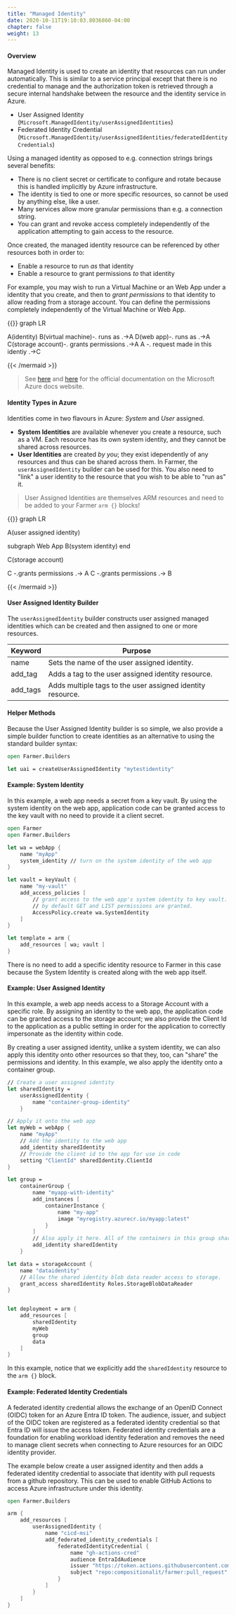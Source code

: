 ```yaml
---
title: "Managed Identity"
date: 2020-10-11T19:10:03.8036860-04:00
chapter: false
weight: 13
---
```


#### Overview
Managed Identity is used to create an identity that resources can run under automatically. This is similar to a service principal except that there is no credential to manage and the authorization token is retrieved through a secure internal handshake between the resource and the identity service in Azure.

* User Assigned Identity (`Microsoft.ManagedIdentity/userAssignedIdentities`)
* Federated Identity Credential (`Microsoft.ManagedIdentity/userAssignedIdentities/federatedIdentityCredentials`)

Using a managed identity as opposed to e.g. connection strings brings several benefits:

* There is no client secret or certificate to configure and rotate because this is handled implicitly by Azure infrastructure.
* The identity is tied to one or more specific resources, so cannot be used by anything else, like a user.
* Many services allow more granular permissions than e.g. a connection string.
* You can grant and revoke access completely independently of the application attempting to gain access to the resource.

Once created, the managed identity resource can be referenced by other resources both in order to:

* Enable a resource to run *as* that identity
* Enable a resource to grant permissions *to* that identity

For example, you may wish to run a Virtual Machine or an Web App under a identity that you create, and then to *grant permissions* to that identity to allow reading from a storage account. You can define the permissions completely independently of the Virtual Machine or Web App.

{{<mermaid align="left">}}
graph LR

A(identity)
B(virtual machine)-. runs as .->A
D(web app)-. runs as .->A
C(storage account)-. grants permissions .->A
A -. request made in this identiy .->C

{{< /mermaid >}}

> See [here](https://docs.microsoft.com/en-us/azure/active-directory/managed-identities-azure-resources/overview) and [here](https://docs.microsoft.com/en-us/azure/app-service/overview-managed-identity) for the official documentation on the Microsoft Azure docs website.

#### Identity Types in Azure
Identities come in two flavours in Azure: *System* and *User* assigned.
* **System Identities** are available whenever you create a resource, such as a VM. Each resource has its own system identity, and they cannot be shared across resources.
* **User Identities** are created *by you*; they exist idependently of any resources and thus can be shared across them. In Farmer, the `userAssignedIdentity` builder can be used for this. You also need to "link" a user identity to the resource that you wish to be able to "run as" it.

> User Assigned Identities are themselves ARM resources and need to be added to your Farmer `arm {}` blocks!

{{<mermaid align="left">}}
graph LR

A(user assigned identity)

subgraph Web App
B(system identity)
end

C(storage account)

C -.grants permissions .-> A
C -.grants permissions .-> B

{{< /mermaid >}}

#### User Assigned Identity Builder
The `userAssignedIdentity` builder constructs user assigned managed identities which can be created and then assigned
to one or more resources.

| Keyword | Purpose |
|-|-|
| name | Sets the name of the user assigned identity. |
| add_tag | Adds a tag to the user assigned identity resource. |
| add_tags | Adds multiple tags to the user assigned identity resource. |

#### Helper Methods
Because the User Assigned Identity builder is so simple, we also provide a simple builder function to create identities as an alternative to using the standard builder syntax:

```fsharp
open Farmer.Builders

let uai = createUserAssignedIdentity "mytestidentity"
```

#### Example: System Identity
In this example, a web app needs a secret from a key vault. By using the system identity on the web app, application code can be granted access to the key vault with no need to provide it a client secret.

```fsharp
open Farmer
open Farmer.Builders

let wa = webApp {
    name "myApp"
    system_identity // turn on the system identity of the web app
}

let vault = keyVault {
    name "my-vault"
    add_access_policies [
        // grant access to the web app's system identity to key vault.
        // by default GET and LIST permissions are granted.
        AccessPolicy.create wa.SystemIdentity
    ]
}

let template = arm {
    add_resources [ wa; vault ]
}
```

There is no need to add a specific identity resource to Farmer in this case because the System Identity is created along with the web app itself.

#### Example: User Assigned Identity
In this example, a web app needs access to a Storage Account with a specific role. By assigning an identity to the web app, the application code can be granted access to the storage account; we also provide the Client Id to the application as a public setting in order for the application to correctly impersonate as the identity within code.

By creating a user assigned identity, unlike a system identity, we can also apply this identity onto other resources so that they, too, can "share" the permissions and identity. In this example, we also apply the identity onto a container group.

```fsharp
// Create a user assigned identity
let sharedIdentity =
    userAssignedIdentity {
        name "container-group-identity"
    }

// Apply it onto the web app
let myWeb = webApp {
    name "myApp"
    // Add the identity to the web app
    add_identity sharedIdentity
    // Provide the client id to the app for use in code
    setting "ClientId" sharedIdentity.ClientId
}

let group =
    containerGroup {
        name "myapp-with-identity"
        add_instances [
            containerInstance {
                name "my-app"
                image "myregistry.azurecr.io/myapp:latest"
            }
        ]
        // Also apply it here. All of the containers in this group share this managed identity.
        add_identity sharedIdentity
    }

let data = storageAccount {
    name "dataidentity"
    // Allow the shared identity blob data reader access to storage.
    grant_access sharedIdentity Roles.StorageBlobDataReader
}


let deployment = arm {
    add_resources [
        sharedIdentity
        myWeb
        group
        data
    ]
}
```

In this example, notice that we explicitly add the `sharedIdentity` resource to the `arm {}` block.

#### Example: Federated Identity Credentials

A federated identity credential allows the exchange of an OpenID Connect (OIDC) token for an Azure Entra ID token. The audience, issuer, and subject of the OIDC token are registered as a federated identity credential so that Entra ID will issue the access token. Federated identity credentials are a foundation for enabling workload identity federation and removes the need to manage client secrets when connecting to Azure resources for an OIDC identity provider.

The example below create a user assigned identity and then adds a federated identity credential to associate that identity with pull requests from a github repository. This can be used to enable GitHub Actions to access Azure infrastructure under this identity.

```fsharp
open Farmer.Builders

arm {
    add_resources [
        userAssignedIdentity {
            name "cicd-msi"
            add_federated_identity_credentials [
                federatedIdentityCredential {
                    name "gh-actions-cred"
                    audience EntraIdAudience
                    issuer "https://token.actions.githubusercontent.com"
                    subject "repo:compositionalit/farmer:pull_request"
                }
            ]
        }
    ]
}
```
